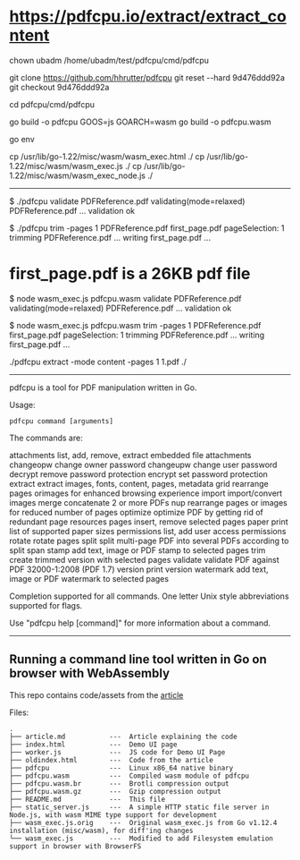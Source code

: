﻿# https://pdfcpu.io/extract/extract_content

chown ubadm /home/ubadm/test/pdfcpu/cmd/pdfcpu


git clone https://github.com/hhrutter/pdfcpu
git reset --hard 9d476ddd92a
git checkout 9d476ddd92a

cd pdfcpu/cmd/pdfcpu

go build -o pdfcpu
GOOS=js GOARCH=wasm go build -o pdfcpu.wasm

go env

cp /usr/lib/go-1.22/misc/wasm/wasm_exec.html ./
cp /usr/lib/go-1.22/misc/wasm/wasm_exec.js ./
cp /usr/lib/go-1.22/misc/wasm/wasm_exec_node.js ./

---------------------------------------------------------

$ ./pdfcpu validate PDFReference.pdf
validating(mode=relaxed) PDFReference.pdf ...
validation ok

$ ./pdfcpu trim -pages 1 PDFReference.pdf first_page.pdf
pageSelection: 1
trimming PDFReference.pdf ...
writing first_page.pdf ...

# first_page.pdf is a 26KB pdf file

$ node wasm_exec.js pdfcpu.wasm validate PDFReference.pdf
validating(mode=relaxed) PDFReference.pdf ...
validation ok

$ node wasm_exec.js pdfcpu.wasm trim -pages 1 PDFReference.pdf first_page.pdf
pageSelection: 1
trimming PDFReference.pdf ...
writing first_page.pdf ...

./pdfcpu extract -mode content -pages 1 1.pdf ./

---------------------------------------------------------

pdfcpu is a tool for PDF manipulation written in Go. 
	
Usage:
	
	pdfcpu command [arguments]
		
The commands are:

   attachments list, add, remove, extract embedded file attachments
   changeopw   change owner password
   changeupw   change user password
   decrypt     remove password protection
   encrypt     set password protection		
   extract     extract images, fonts, content, pages, metadata
   grid        rearrange pages orimages for enhanced browsing experience
   import      import/convert images
   merge       concatenate 2 or more PDFs
   nup         rearrange pages or images for reduced number of pages
   optimize    optimize PDF by getting rid of redundant page resources
   pages       insert, remove selected pages
   paper       print list of supported paper sizes
   permissions list, add user access permissions
   rotate      rotate pages
   split       split multi-page PDF into several PDFs according to split span
   stamp       add text, image or PDF stamp to selected pages
   trim        create trimmed version with selected pages
   validate    validate PDF against PDF 32000-1:2008 (PDF 1.7)
   version     print version
   watermark   add text, image or PDF watermark to selected pages

   Completion supported for all commands.
   One letter Unix style abbreviations supported for flags.

Use "pdfcpu help [command]" for more information about a command.

---------------------------------------------------------

## Running a command line tool written in Go on browser with WebAssembly

This repo contains code/assets from the [article](article.md)

Files:
```
.
├── article.md           ---  Article explaining the code
├── index.html           ---  Demo UI page
├── worker.js            ---  JS code for Demo UI Page
├── oldindex.html        ---  Code from the article
├── pdfcpu               ---  Linux x86_64 native binary
├── pdfcpu.wasm          ---  Compiled wasm module of pdfcpu
├── pdfcpu.wasm.br       ---  Brotli compression output
├── pdfcpu.wasm.gz       ---  Gzip compression output
├── README.md            ---  This file
├── static_server.js     ---  A simple HTTP static file server in Node.js, with wasm MIME type support for development
├── wasm_exec.js.orig    ---  Original wasm_exec.js from Go v1.12.4 installation (misc/wasm), for diff'ing changes
└── wasm_exec.js         ---  Modified to add Filesystem emulation support in browser with BrowserFS
```

